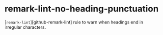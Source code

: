 # remark-lint-no-heading-punctuation


[`remark-lint`][github-remark-lint] rule to warn when headings end in irregular characters.